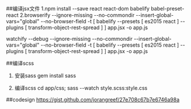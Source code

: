 ##编译jsx文件
1.npm install --save react react-dom babelify babel-preset-react
2.browserify --ignore-missing  --no-commondir --insert-global-vars=\"global\" --no-browser-field -t [ babelify --presets [ es2015 react ] --plugins [ transform-object-rest-spread ] ] app.jsx -o app.js




watchify --debug --ignore-missing  --no-commondir --insert-global-vars=\"global\" --no-browser-field -t [ babelify --presets [ es2015 react ] --plugins [ transform-object-rest-spread ] ]  app.jsx -o app.js


##编译scss
1. 安装sass gem install sass

2. 编译scss cd app/css; sass --watch style.scss:style.css



##codesign
https://gist.github.com/jorangreef/27e708c67b7e6746a98a
